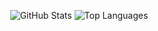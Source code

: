 <div align=center>

![GitHub Stats](https://github-readme-stats.vercel.app/api?username=aidlran&show_icons=true&include_all_commits=true&custom_title=Aidan's%20GitHub%20Stats&card_width=0&line_height=24&theme=radical&hide_border=true)
![Top Languages](https://github-readme-stats.vercel.app/api/top-langs?username=aidlran&hide=markdown,xml&langs_count=8&layout=compact&theme=radical&hide_border=true)

</div>
